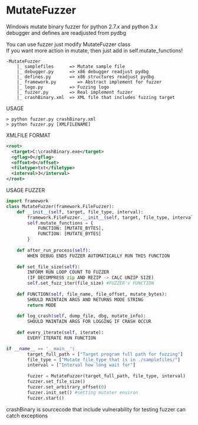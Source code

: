 # MutateFuzzer

Windows mutate binary fuzzer for python 2.7.x and python 3.x<br/>
debugger and defines are readjusted from pydbg<br/>

You can use fuzzer just modify MutateFuzzer class<br/>
If you want more action in mutate, then just add in self.mutate_functions!

```
-MutateFuzzer
    |_ samplefiles      => Mutate sample file
    |_ debugger.py      => x86 debugger readjust pydbg
    |_ defines.py       => x86 structures readjust pydbg
    |_ framework.py        => Abstract implement for fuzzer
    |_ logo.py          => Fuzzing logo
    |_ fuzzer.py        => Real implement fuzzer
    |_ crashBinary.xml  => XML file that includes fuzzing target
```

USAGE

```
> python fuzzer.py crashBinary.xml
> python fuzzer.py [XMLFILENAME]
```


XMLFILE FORMAT
```xml
<root>
  <target>C:\crashBinary.exe</target>
  <gflag>0</gflag>
  <offset>0</offset>
  <filetype>txt</filetype>
  <interval>3</interval>
</root>
```

USAGE FUZZER

```python
import framework
class MutateFuzzer(framework.FileFuzzer):
    def __init__(self, target, file_type, interval):
        framework.FileFuzzer.__init__(self, target, file_type, interval)
        self.mutate_functions = {
            FUNCTION: [MUTATE_BYTES],
            FUNCTION: [MUTATE_BYTES]
        }
        
    def after_run_process(self):
        WHEN DEBUG ENDS FUZZER AUTOMATICALLY RUN THIS FUNCTION
        
    def set_file_size(self):
        INFORM RUN LOOP COUNT TO FUZZER
        (IF DECOMPRESS zip AND REZIP -> CALC UNZIP SIZE)
        self.set_fuzz_iter(file_size) #FUZZER's FUNCTION
        
    def FUNCTION(self, file_name, file_offset, mutate_bytes):
        SHOULD MAINTAIN ARGS AND RETURNS MODE STRING
        return MODE
        
    def log_crash(self, dump_file, dbg, mutate_info):
        SHOULD MAINTAIN ARGS FOR LOGGING IF CRASH OCCUR
        
    def every_iterate(self, iterate):
        EVERY ITERATE RUN FUNCTION

if __name__ == '__main__':
        target_full_path = ["Target program full path for fuzzing"]
        file_type = ["Mutate file_type that is in ./samplefiles/"]
        interval = ["Interval how long wait for"]
        
        fuzzer = MutateFuzzer(target_full_path, file_type, interval)
        fuzzer.set_file_size()
        fuzzer.set_arbitrary_offset(0)
        fuzzer.init_set() #setting mutater environ
        fuzzer.start()
```

crashBinary is sourcecode that include vulnerability for testing fuzzer can catch exceptions
